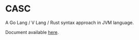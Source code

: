 # CASC
A Go Lang / V Lang / Rust syntax approach in JVM language.

Document available [here](https://github.com/CASC-Lang/CASC-doc).
